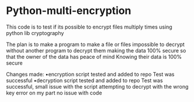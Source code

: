 # Python-multi-encryption
This code is to test if its possible to encrypt
files multiply times using python lib cryptography

The plan is to make a program to make a file or
files impossible to decrypt without another
program to decrypt them making the data 100% secure
so that the owner of the data has peace of mind
Knowing their data is 100% secure

Changes made:
•encryption script tested and added to repo
Test was successful
•decryption script tested and added to repo
Test was successful, small issue with the script
attempting to decrypt with the wrong key error 
on my part no issue with code
